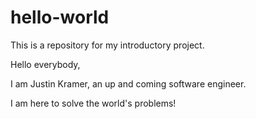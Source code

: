 # hello-world
This is a repository for my introductory project.


Hello everybody,

I am Justin Kramer, an up and coming software engineer.

I am here to solve the world's problems!
